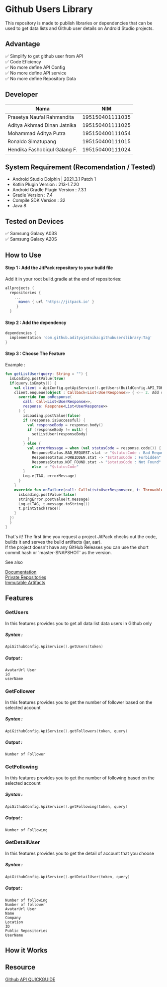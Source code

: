 # Github Users Library
This repository is made to publish libraries or dependencies that can be used to get data lists and Github user details on Android Studio projects.

## Advantage
✅ Simplify to get github user from API   
✅ Code Eficiency   
✅ No more define API Config    
✅ No more define API service   
✅ No more define Repository Data   

## Developer 
| Nama | NIM |
| --- | --- |
| Prasetya Naufal Rahmandita | 195150401111035 |
| Aditya Akhmad Dinan Jatnika | 195150401111025 |
| Mohammad Aditya Putra | 195150400111054 |
| Ronaldo Simatupang | 195150400111015 |
| Hendika Fashobiqul Galang F. | 195150400111024 |

## System Requirement (Recomendation / Tested)
- Android Studio Dolphin | 2021.3.1 Patch 1
- Kotlin Plugin Version : 213-1.7.20
- Android Gradle Plugin Version : 7.3.1
- Gradle Version : 7.4
- Compile SDK Version : 32 
- Java 8

## Tested on Devices
✅ Samsung Galaxy A03S   
✅ Samsung Galaxy A20S

## How to Use
#### Step 1 : Add the JitPack repository to your build file
Add it in your root build.gradle at the end of repositories:
```gradle
allprojects {
  repositories {
    ...
      maven { url 'https://jitpack.io' }
     }
  }    
```

#### Step 2 : Add the dependency
```gradle
dependencies {
  implementation 'com.github.adityajatnika:githubuserslibrary:Tag'
}
```

#### Step 3 : Choose The Feature
Example :
```kotlin
fun getListUser(query: String = "") {
  isLoading.postValue(true)
  if(query.isEmpty()) {
    val client = ApiConfig.getApiService().getUsers(BuildConfig.API_TOKEN) // <-- 1. Add this function (code import from library) 
    client.enqueue(object : Callback<List<UserResponse>> { <-- 2. Add some retrofit call in enqueue (User Response import from library)
      override fun onResponse(
        call: Call<List<UserResponse>>,
        response: Response<List<UserResponse>>
      ) {
        isLoading.postValue(false)
        if (response.isSuccessful) {
          val responseBody = response.body()
          if (responseBody != null) {
            setListUser(responseBody)
          }
        } else {
          val errorMessage = when (val statusCode = response.code()) {
            ResponseStatus.BAD_REQUEST.stat -> "$statusCode : Bad Request"
            ResponseStatus.FORBIDDEN.stat -> "$statusCode : Forbidden"
            ResponseStatus.NOT_FOUND.stat -> "$statusCode : Not Found"
            else -> "$statusCode"
        }
        Log.e(TAG, errorMessage)
      }
    }
    override fun onFailure(call: Call<List<UserResponse>>, t: Throwable) {
      isLoading.postValue(false)
      stringError.postValue(t.message)
      Log.e(TAG, t.message.toString())
      t.printStackTrace()
    }
  })
  }
}
```
  
That's it! The first time you request a project JitPack checks out the code, builds it and serves the build artifacts (jar, aar).   
If the project doesn't have any GitHub Releases you can use the short commit hash or 'master-SNAPSHOT' as the version.

See also

[Documentation](https://docs.jitpack.io/)  
[Private Repositories](https://jitpack.io/private#auth)   
[Immutable Artifacts](https://docs.jitpack.io/#immutable-artifacts)   

## Features
### GetUsers
In this features provides you to get all data list data users in Github only
##### Syntax :
```kotlin
ApiGithubConfig.ApiService().getUsers(token)
```
##### Output :
```
AvatarUrl User
id
userName
```
### GetFollower
In this features provides you to get the number of follower based on the selected account
##### Syntax :
```kotlin
ApiGithubConfig.ApiService().getFollowers(token, query)
```
##### Output :
```
Number of Follower
```
### GetFollowing
In this features provides you to get the number of following based on the selected account 
##### Syntax :
```kotlin
ApiGithubConfig.ApiService().getFollowing(token, query)
```
##### Output :
```
Number of Following
```
### GetDetailUser
In this features provides you to get the detail of account that you choose 
##### Syntax :
```kotlin
ApiGithubConfig.ApiService().getDetailUser(token, query)
```
##### Output :
```
Number of following
Number of follower
AvatarUrl User
Name
Company
Location
ID
Public Repositories
UserName
```
## How it Works
## Resource
[Github API QUICKGUIDE](https://docs.github.com/en/get-started)
